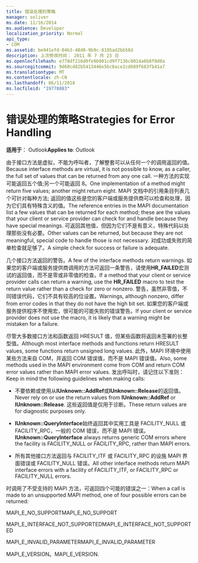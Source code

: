 ```yaml
---
title: 错误处理的策略
manager: soliver
ms.date: 11/16/2014
ms.audience: Developer
localization_priority: Normal
api_type:
- COM
ms.assetid: be941efd-04b3-48d0-9b9c-8195ad2bb58d
description: 上次修改时间： 2011 年 7 月 23 日
ms.openlocfilehash: e778df216d0fe9b901cd9f7136c8014a6b8f0d0a
ms.sourcegitcommit: 9d60cd82b5413446e5bc8ace2cd689f683fb41a7
ms.translationtype: MT
ms.contentlocale: zh-CN
ms.lasthandoff: 06/11/2018
ms.locfileid: "19778883"
---
```

# <a name="strategies-for-error-handling"></a><span data-ttu-id="87534-103">错误处理的策略</span><span class="sxs-lookup"><span data-stu-id="87534-103">Strategies for Error Handling</span></span>

  
  
<span data-ttu-id="87534-104">**适用于**： Outlook</span><span class="sxs-lookup"><span data-stu-id="87534-104">**Applies to**: Outlook</span></span> 
  
<span data-ttu-id="87534-105">由于接口方法是虚拟，不能为呼叫者，了解整套可以从任何一个的调用返回的值。</span><span class="sxs-lookup"><span data-stu-id="87534-105">Because interface methods are virtual, it is not possible to know, as a caller, the full set of values that can be returned from any one call.</span></span> <span data-ttu-id="87534-106">一种方法的实现可能返回五个值;另一个可能返回 8。</span><span class="sxs-lookup"><span data-stu-id="87534-106">One implementation of a method might return five values; another might return eight.</span></span> <span data-ttu-id="87534-107">MAPI 文档中的引用条目列表几个可针对每种方法; 返回的值这些是您的客户端或服务提供商可以检查和处理，因为它们具有特殊含义的值。</span><span class="sxs-lookup"><span data-stu-id="87534-107">The reference entries in the MAPI documentation list a few values that can be returned for each method; these are the values that your client or service provider can check for and handle because they have special meanings.</span></span> <span data-ttu-id="87534-108">可返回其他值，但因为它们不是有意义，特殊代码以处理那些没有必要。</span><span class="sxs-lookup"><span data-stu-id="87534-108">Other values can be returned, but because they are not meaningful, special code to handle those is not necessary.</span></span> <span data-ttu-id="87534-109">对成功或失败的简单检查就足够了。</span><span class="sxs-lookup"><span data-stu-id="87534-109">A simple check for success or failure is adequate.</span></span>
  
<span data-ttu-id="87534-110">几个接口方法返回的警告。</span><span class="sxs-lookup"><span data-stu-id="87534-110">A few of the interface methods return warnings.</span></span> <span data-ttu-id="87534-111">如果您的客户端或服务提供商调用的方法可返回一条警告，请使用**HR_FAILED**宏测试的返回值，而不是零或非零值的检查。</span><span class="sxs-lookup"><span data-stu-id="87534-111">If a method that your client or service provider calls can return a warning, use the **HR_FAILED** macro to test the return value rather than a check for zero or nonzero.</span></span> <span data-ttu-id="87534-112">警告，虽然非零值，不同错误代码，它们不具有较高的位设置。</span><span class="sxs-lookup"><span data-stu-id="87534-112">Warnings, although nonzero, differ from error codes in that they do not have the high bit set.</span></span> <span data-ttu-id="87534-113">如果您的客户端或服务提供程序不使用宏，很可能的可能失败的错误警告。</span><span class="sxs-lookup"><span data-stu-id="87534-113">If your client or service provider does not use the macro, it is likely that a warning might be mistaken for a failure.</span></span> 
  
<span data-ttu-id="87534-114">尽管大多数接口方法和函数返回 HRESULT 值，但某些函数将返回未签署的长整型值。</span><span class="sxs-lookup"><span data-stu-id="87534-114">Although most interface methods and functions return HRESULT values, some functions return unsigned long values.</span></span> <span data-ttu-id="87534-115">此外，MAPI 环境中使用某些方法来自 COM，并返回 COM 错误值，而不是 MAPI 错误值。</span><span class="sxs-lookup"><span data-stu-id="87534-115">Also, some methods used in the MAPI environment come from COM and return COM error values rather than MAPI error values.</span></span> <span data-ttu-id="87534-116">发出呼叫时，请记住以下准则：</span><span class="sxs-lookup"><span data-stu-id="87534-116">Keep in mind the following guidelines when making calls:</span></span>
  
- <span data-ttu-id="87534-117">不要依赖或使用从**IUnknown::AddRef**或**IUnknown::Release**的返回值。</span><span class="sxs-lookup"><span data-stu-id="87534-117">Never rely on or use the return values from **IUnknown::AddRef** or **IUnknown::Release**.</span></span> <span data-ttu-id="87534-118">这些返回值是仅用于诊断。</span><span class="sxs-lookup"><span data-stu-id="87534-118">These return values are for diagnostic purposes only.</span></span> 
    
- <span data-ttu-id="87534-119">**IUnknown::QueryInterface**始终返回其中实用工具是 FACILITY_NULL 或 FACILITY_RPC，一般的 COM 错误，而不是 MAPI 错误。</span><span class="sxs-lookup"><span data-stu-id="87534-119">**IUnknown::QueryInterface** always returns generic COM errors where the facility is FACILITY_NULL or FACILITY_RPC, rather than MAPI errors.</span></span> 
    
- <span data-ttu-id="87534-120">所有其他接口方法返回与 FACILITY_ITF 或 FACILITY_RPC 的设施 MAPI 界面错误或 FACILITY_NULL 错误。</span><span class="sxs-lookup"><span data-stu-id="87534-120">All other interface methods return MAPI interface errors with a facility of FACILITY_ITF, or FACILITY_RPC or FACILITY_NULL errors.</span></span>
    
<span data-ttu-id="87534-121">时调用了不受支持的 MAPI 方法，可返回四个可能的错误之一：</span><span class="sxs-lookup"><span data-stu-id="87534-121">When a call is made to an unsupported MAPI method, one of four possible errors can be returned:</span></span> 
  
<span data-ttu-id="87534-122">MAPI_E_NO_SUPPORT</span><span class="sxs-lookup"><span data-stu-id="87534-122">MAPI_E_NO_SUPPORT</span></span>
  
<span data-ttu-id="87534-123">MAPI_E_INTERFACE_NOT_SUPPORTED</span><span class="sxs-lookup"><span data-stu-id="87534-123">MAPI_E_INTERFACE_NOT_SUPPORTED</span></span>
  
<span data-ttu-id="87534-124">MAPI_E_INVALID_PARAMETER</span><span class="sxs-lookup"><span data-stu-id="87534-124">MAPI_E_INVALID_PARAMETER</span></span>
  
<span data-ttu-id="87534-125">MAPI_E_VERSION。</span><span class="sxs-lookup"><span data-stu-id="87534-125">MAPI_E_VERSION.</span></span> 
  

